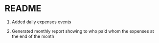 # README

1. Added daily expenses events 

2. Generated monthly report showing to who paid whom the expenses at the end of the month 